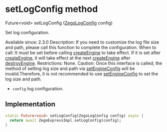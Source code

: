 


# setLogConfig method








Future&lt;void> setLogConfig
([ZegoLogConfig](../../zego_uikit_prebuilt_live_audio_room/ZegoLogConfig-class.md) config)





<p>Set log configuration.</p>
<p>Available since: 2.3.0
Description: If you need to customize the log file size and path, please call this function to complete the configuration.
When to call: It must be set before calling <a class="deprecated" href="../../zego_uikit_prebuilt_live_audio_room/ZegoExpressEngine/createEngine.md">createEngine</a> to take effect. If it is set after <a class="deprecated" href="../../zego_uikit_prebuilt_live_audio_room/ZegoExpressEngine/createEngine.md">createEngine</a>, it will take effect at the next <a class="deprecated" href="../../zego_uikit_prebuilt_live_audio_room/ZegoExpressEngine/createEngine.md">createEngine</a> after <a href="../../zego_uikit_prebuilt_live_audio_room/ZegoExpressEngine/destroyEngine.md">destroyEngine</a>.
Restrictions: None.
Caution: Once this interface is called, the method of setting log size and path via <a href="../../zego_uikit_prebuilt_live_audio_room/ZegoExpressEngine/setEngineConfig.md">setEngineConfig</a> will be invalid.Therefore, it is not recommended to use <a href="../../zego_uikit_prebuilt_live_audio_room/ZegoExpressEngine/setEngineConfig.md">setEngineConfig</a> to set the log size and path.</p>
<ul>
<li><code>config</code> log configuration.</li>
</ul>



## Implementation

```dart
static Future<void> setLogConfig(ZegoLogConfig config) async {
  return await ZegoExpressImpl.setLogConfig(config);
}
```







